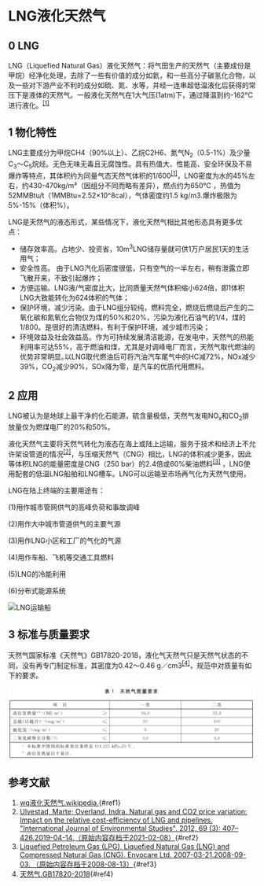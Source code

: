 # LNG液化天然气


## 0 LNG
LNG（Liquefied Natural Gas）液化天然气：将气田生产的天然气（主要成份是甲烷）经净化处理，去除了一些有价值的成分如氦，和一些高分子碳氢化合物，以及一些对下游产业不利的成分如硫、氮、水等，并经一连串超低温液化后获得的常压下是液体的天然气。一般液化天然气在1大气压(1atm)下，通过降温到约-162°C 进行液化。<sup>[[1]](#ref1)</sup>

## 1 物化特性
LNG主要成分为甲烷CH4（90%以上）、乙烷C2H6、氮气N<sub>2</sub>（0.5-1%）及少量C<sub>3</sub>～C<sub>5</sub>烷烃。无色无味无毒且无腐蚀性。具有热值大、性能高、安全环保及不易爆炸等特点，其体积约为同量气态天然气体积的1/600<sup>[[1]](#ref1)</sup>，LNG密度为水的45%左右，约430-470kg/m³（因组分不同而略有差异），燃点约为650℃ ，热值为52MMBtu/t（1MMBtu=2.52×10^8cal），气体密度约1.5 kg/m3.爆炸极限为5%-15%（体积%）。

LNG是天然气的液态形式，某些情况下，液化天然气相比其他形态具有更多优点：

- 储存效率高。占地少、投资省，10m<sup>3</sup>LNG储存量就可供1万户居民1天的生活用气；
- 安全性高。 由于LNG汽化后密度很低，只有空气的一半左右，稍有泄露立即飞散开来，不致引起爆炸；
- 方便运输。LNG液/气密度比大，比同质量天然气体积缩小624倍，即1体积LNG大致能转化为624体积的气体；
- 保护环境，减少污染。由于LNG组分较纯，燃料完全，燃烧后燃烧后产生的二氧化碳和氮氧化合物仅为煤的50%和20%，污染为液化石油气的1/4，煤的1/800。是很好的清洁燃料，有利于保护环境，减少城市污染；
- 环境效益及社会效益高。作为可持续发展清洁能源，在发电中，天然气的热能利用率可达55%，高于燃油和煤，尤其是对调峰电厂而言，天然气取代燃油的优势非常明显｡以LNG取代燃油后可将汽油汽车尾气中的HC减72%，NOx减少39%，CO<sub>2</sub>减少90%，SOx降为零，是汽车的优质代用燃料｡


## 2 应用

LNG被认为是地球上最干净的化石能源，硫含量极低，天然气发电NO<sub>x</sub>和CO<sub>2</sub>排放量仅为燃煤电厂的20%和50%。

液化天然气主要将天然气转化为液态在海上或陆上运输，服务于技术和经济上不允许架设管道的情况<sup>[[2]](#ref2)</sup>，与压缩天然气（CNG）相比，LNG的体积减少更多，因此等体积LNG的能量密度是CNG（250 bar）的2.4倍或60%柴油燃料<sup>[[3]](#ref3)</sup> ，LNG使用配套的低温LNG船舶和LNG槽车。LNG可以运输至市场再气化为天然气使用，

LNG在陆上终端的主要用途有：

(1)用作城市管网供气的高峰负荷和事故调峰

(2)用作大中城市管道供气的主要气源

(3)用作LNG小区和工厂的气化的气源

(4)用作车船、飞机等交通工具燃料

(5)LNG的冷能利用

(6)分布式能源系统

![LNG运输船](https://upload.wikimedia.org/wikipedia/commons/thumb/2/20/Methanier_aspher_LNGRIVERS.jpg/600px-Methanier_aspher_LNGRIVERS.jpg)



## 3 标准与质量要求
天然气国家标准《天然气》GB17820-2018，液化气天然气只是天然气状态的不同，没有再专门制定标准，其密度为0.42～0.46 g／cm3<sup>[[4]](#ref4)</sup>，规范中对质量有如下的要求。

![天然气质量要求](images/image.png)

## 参考文献
1. [wq液化天然气.wikipedia.](https://zh.wikipedia.org/wiki/%E6%B6%B2%E5%8C%96%E5%A4%A9%E7%84%B6%E6%B0%94){#ref1}
2. [Ulvestad, Marte; Overland, Indra. Natural gas and CO2 price variation: Impact on the relative cost-efficiency of LNG and pipelines. "International Journal of Environmental Studies". 2012, 69 (3): 407–426.2019-04-14.（原始内容存档于2021-02-08）](https://www.researchgate.net/publication/261221877_Natural_gas_and_CO2_price_variation_Impact_on_the_relative_cost-efficiency_of_LNG_and_pipelines){#ref2}
3. [Liquefied Petroleum Gas (LPG), Liquefied Natural Gas (LNG) and Compressed Natural Gas (CNG). Envocare Ltd. 2007-03-21.2008-09-03. （原始内容存档于2008-08-13）](https://web.archive.org/web/20080813093121/http://www.envocare.co.uk/lpg_lng_cng.htm){#ref3}
4. [天然气.GB17820-2018](https://openstd.samr.gov.cn/bzgk/gb/newGbInfo?hcno=C7F5861DFDE1788307F7B8E64C9B039C){#ref4}
